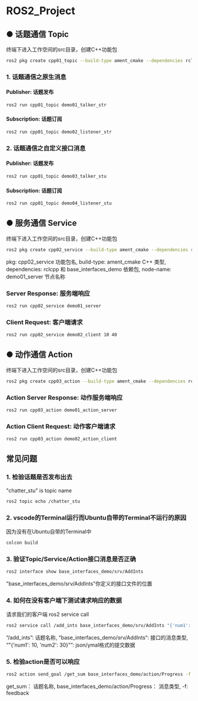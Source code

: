 # ROS2_Project

## ● 话题通信 Topic
终端下进入工作空间的src目录，创建C++功能包
```bash
ros2 pkg create cpp01_topic --build-type ament_cmake --dependencies rclcpp std_msgs base_interfaces_demo
```

### 1. 话题通信之原生消息

#### Publisher: 话题发布 
```bash
ros2 run cpp01_topic demo01_talker_str 
```
#### Subscription: 话题订阅
```bash
ros2 run cpp01_topic demo02_listener_str 
```
### 2. 话题通信之自定义接口消息

#### Publisher: 话题发布 
```bash
ros2 run cpp01_topic demo03_talker_stu
```
#### Subscription: 话题订阅
```bash
ros2 run cpp01_topic demo04_listener_stu 
```

## ● 服务通信 Service
终端下进入工作空间的src目录，创建C++功能包
```bash
ros2 pkg create cpp02_service --build-type ament_cmake --dependencies rclcpp base_interfaces_demo --node-name demo01_server
```
pkg: cpp02_service 功能包名,
build-type: ament_cmake C++ 类型,
dependencies:  rclcpp 和 base_interfaces_demo 依赖包,
node-name: demo01_server 节点名称

### Server Response: 服务端响应
```bash
ros2 run cpp02_service demo01_server
```
### Client Request: 客户端请求
```bash
ros2 run cpp02_service demo02_client 10 40

```
## ● 动作通信 Action
终端下进入工作空间的src目录，创建C++功能包
```bash
ros2 pkg create cpp03_action --build-type ament_cmake --dependencies rclcpp rclcpp_action base_interfaces_demo --node-name demo01_action_server
```
### Action Server Response: 动作服务端响应
```bash
ros2 run cpp03_action demo01_action_server 
```
### Action Client Request: 动作客户端请求
```bash
ros2 run cpp03_action demo02_action_client 
```




## 常见问题

### 1. 检验话题是否发布出去 
"chatter_stu" is topic name 

```bash
ros2 topic echo /chatter_stu
```

### 2. vscode的Terminal运行而Ubuntu自带的Terminal不运行的原因
因为没有在Ubuntu自带的Terminal中

```bash
colcon build
```
### 3. 验证Topic/Service/Action接口消息是否正确

```bash
ros2 interface show base_interfaces_demo/srv/AddInts
```
"base_interfaces_demo/srv/AddInts"你定义的接口文件的位置

### 4. 如何在没有客户端下测试请求响应的数据 
请求我们的客户端 ros2 service call

```bash
ros2 service call /add_ints base_interfaces_demo/srv/AddInts "{'num1': 10, 'num2': 30}"
```

“/add_ints”: 话题名称, 
“base_interfaces_demo/srv/AddInts“: 接口的消息类型, 
“"{'num1': 10, 'num2': 30}"”: json/ymal格式的提交数据

### 5. 检验action是否可以响应 
```bash
ros2 action send_goal /get_sum base_interfaces_demo/action/Progress -f "{'num': 10}"
```
get_sum： 话题名称, 
base_interfaces_demo/action/Progress： 消息类型, 
-f: feedback

